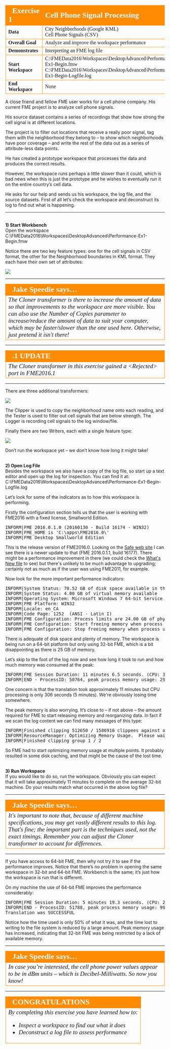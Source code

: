 <!--Exercise Section-->
<!--NB: In GitBook world we don't give a number to exercises-->

<table style="border-spacing: 0px;border-collapse: collapse;font-family:serif">
<tr>
<td style="vertical-align:middle;background-color:darkorange;border: 2px solid darkorange">
<i class="fa fa-cogs fa-lg fa-pull-left fa-fw" style="color:white;padding-right: 12px;vertical-align:text-top"></i>
<span style="color:white;font-size:x-large;font-weight: bold">Exercise 1</span>
</td>
<!--AKA What Does the Log Say?-->
<td style="border: 2px solid darkorange;background-color:darkorange;color:white">
<span style="color:white;font-size:x-large;font-weight: bold">Cell Phone Signal Processing</span>
</td>
</tr>

<tr>
<td style="border: 1px solid darkorange; font-weight: bold">Data</td>
<td style="border: 1px solid darkorange">City Neighborhoods (Google KML)<br>Cell Phone Signals (CSV)</td>
</tr>

<tr>
<td style="border: 1px solid darkorange; font-weight: bold">Overall Goal</td>
<td style="border: 1px solid darkorange">Analyze and improve the workspace performance</td>
</tr>

<tr>
<td style="border: 1px solid darkorange; font-weight: bold">Demonstrates</td>
<td style="border: 1px solid darkorange">Interpreting an FME log file</td>
</tr>

<tr>
<td style="border: 1px solid darkorange; font-weight: bold">Start Workspace</td>
<td style="border: 1px solid darkorange">C:\FMEData2016\Workspaces\DesktopAdvanced\Performance-Ex1-Begin.fmw<br>C:\FMEData2016\Workspaces\DesktopAdvanced\Performance-Ex1-Begin-Logfile.log</td>
</tr>

<tr>
<td style="border: 1px solid darkorange; font-weight: bold">End Workspace</td>
<td style="border: 1px solid darkorange">None</td>
</tr>

</table>

A close friend and fellow FME user works for a cell phone company. His current FME project is to analyze cell phone signals. 

His source dataset contains a series of recordings that show how strong the cell signal is at different locations.

The project is to filter out locations that receive a really poor signal, tag them with the neighborhood they belong to – to show which neighborhoods have poor coverage – and write the rest of the data out as a series of attribute-less data points.

He has created a prototype workspace that processes the data and produces the correct results. 

However, the workspace runs perhaps a little slower than it could, which is bad news when this is just the prototype and he wishes to eventually run it on the entire country’s cell data. 

He asks for our help and sends us his workspace, the log file, and the source datasets. First of all let’s check the workspace and deconstruct its log to find out what is happening.

---

<br>**1) Start Workbench**
<br>Open the workspace C:\FMEData2016\Workspaces\DesktopAdvanced\Performance-Ex1-Begin.fmw

Notice there are two key feature types: one for the cell signals in CSV format, the other for the Neighborhood boundaries in KML format. They each have their own set of attributes:

![](./Images/Img2.42.Ex1.SourceDataInWB.png)

---

<table style="border-spacing: 0px">
<tr>
<td style="vertical-align:middle;background-color:darkorange;border: 2px solid darkorange">
<i class="fa fa-quote-left fa-lg fa-pull-left fa-fw" style="color:white;padding-right: 12px;vertical-align:text-top"></i>
<span style="color:white;font-size:x-large;font-weight: bold;font-family:serif">Jake Speedie says…</span>
</td>
</tr>

<tr>
<td style="border: 1px solid darkorange">
<span style="font-family:serif; font-style:italic; font-size:larger">
The Cloner transformer is there to increase the amount of data so that improvements to the workspace are more visible. You can also use the Number of Copies parameter to increase/reduce the amount of data to suit your computer, which may be faster/slower than the one used here. Otherwise, just pretend it isn't there!
</span>
</td>
</tr>
</table>

---

<!--Updated Section--> 

<table style="border-spacing: 0px">
<tr>
<td style="vertical-align:middle;background-color:darkorange;border: 2px solid darkorange">
<i class="fa fa-bolt fa-lg fa-pull-left fa-fw" style="color:white;padding-right: 12px;vertical-align:text-top"></i>
<span style="color:white;font-size:x-large;font-weight: bold;font-family:serif">.1 UPDATE</span>
</td>
</tr>

<tr>
<td style="border: 1px solid darkorange">
<span style="font-family:serif; font-style:italic; font-size:larger">
The Cloner transformer in this exercise gained a &lt;Rejected&gt; port in FME2016.1
</span>
</td>
</tr>
</table>

---

There are three additional transformers:

![](./Images/Img2.43.Ex1.InitialWorkspace.png)

The Clipper is used to copy the neighborhood name onto each reading, and the Tester is used to filter out cell signals that are below strength. The Logger is recording cell signals to the log window/file.

Finally there are two Writers, each with a single feature type:

![](./Images/Img2.44.Ex1.WorkspaceWriters.png)

Don’t run the workspace yet – we don’t know how long it might take!


<br>**2) Open Log File**
<br>Besides the workspace we also have a copy of the log file, so start up a text editor and open up the log for inspection. You can find it at: C:\FMEData2016\Workspaces\DesktopAdvanced\Performance-Ex1-Begin-Logfile.log

Let’s look for some of the indicators as to how this workspace is performing.

Firstly the configuration section tells us that the user is working with FME2016 with a fixed license, Smallworld Edition.


<pre>
INFORM|FME 2016.0.1.0 (20160130 - Build 16174 - WIN32)
INFORM|FME_HOME is 'C:\apps\FME2016.0\'
INFORM|FME Desktop Smallworld Edition
</pre>

This is the release version of FME2016.0. Looking on the [Safe web site](http://www.safe.com/support/support-resources/fme-downloads/) I can see there is a newer update to that (FME 2016.0.1.1, build 16177). There might be a performance improvement in there (we could check the [What's New file](http://downloads.safe.com/fme/2016/whatsnew_2016.0.1.1.txt) to see) but there's unlikely to be much advantage to upgrading; certainly not as much as if the user was using FME2011, for example.

Now look for the more important performance indicators:

<pre>
INFORM|System Status: 70.52 GB of disk space available in the FME temporary folder (C:\Users\imark\AppData\Local\Temp)
INFORM|System Status: 4.00 GB of virtual memory available
INFORM|Operating System: Microsoft Windows 7 64-bit Service Pack 1 (Build 7601)
INFORM|FME Platform: WIN32
INFORM|Locale: en_CA
INFORM|Code Page: 1252  (ANSI - Latin I)
INFORM|FME Configuration: Process limits are 24.00 GB of physical memory and 4.00 GB of address space
INFORM|FME Configuration: Start freeing memory when process usage exceeds 2.83 GB of memory or 3.41 GB of address space
INFORM|FME Configuration: Stop freeing memory when process usage is below 2.12 GB of memory and 2.56 GB of address space
</pre>

There is adequate of disk space and plenty of memory. The workspace is being run on a 64-bit platform but only using 32-bit FME, which is a bit disappointing as there is 25 GB of memory.

Let’s skip to the foot of the log now and see how long it took to run and how much memory was consumed at the peak:

<pre>
INFORM|FME Session Duration: 11 minutes 6.5 seconds. (CPU: 306.7s user, 37.8s system)
INFORM|END - ProcessID: 50764, peak process memory usage: 2966368 kB, current process memory usage: 99712 kB
</pre>

One concern is that the translation took approximately 11 minutes but CPU processing is only 306 seconds (5 minutes). We're obviously losing time somewhere.

The peak memory is also worrying. It’s close to – if not above – the amount required for FME to start releasing memory and reorganizing data. In fact if we scan the log content we can find many messages of this type:

<pre>
INFORM|Finished clipping 512650 / 1586910 clippees against all clippers
INFORM|ResourceManager: Optimizing Memory Usage.  Please wait...
INFORM|Finished clipping group 1 / 2
</pre>

So FME had to start optimizing memory usage at multiple points. It probably resulted in some disk caching, and that might be the cause of the lost time.


<br>**3) Run Workspace**
<br>If you would like to do so, run the workspace. Obviously you can expect that it will take approximately 11 minutes to complete on the average 32-bit machine. Do your results match what occurred in the above log file?

---

<table style="border-spacing: 0px">
<tr>
<td style="vertical-align:middle;background-color:darkorange;border: 2px solid darkorange">
<i class="fa fa-quote-left fa-lg fa-pull-left fa-fw" style="color:white;padding-right: 12px;vertical-align:text-top"></i>
<span style="color:white;font-size:x-large;font-weight: bold;font-family:serif">Jake Speedie says…</span>
</td>
</tr>

<tr>
<td style="border: 1px solid darkorange">
<span style="font-family:serif; font-style:italic; font-size:larger">
It's important to note that, because of different machine specifications, you may get vastly different results to this log. That's fine; the important part is the techniques used, not the exact timings. Remember you can adjust the Cloner transformer to account for differences.
</span>
</td>
</tr>
</table>

---

If you have access to 64-bit FME, then why not try it to see if the performance improves. Notice that there’s no problem in opening the same workspace in 32-bit and 64-bit FME. Workbench is the same; it’s just how the workspace is run that is different.


On my machine the use of 64-bit FME improves the performance considerably:

<pre>
INFORM|FME Session Duration: 5 minutes 19.3 seconds. (CPU: 295.7s user, 18.7s system)
INFORM|END - ProcessID: 51788, peak process memory usage: 9973288 kB, current process memory usage: 103544 kB
Translation was SUCCESSFUL
</pre>

Notice how the time used is only 50% of what it was, and the time lost to writing to the file system is reduced by a large amount. Peak memory usage has increased, indicating that 32-bit FME was being restricted by a lack of available memory.  

---

<table style="border-spacing: 0px">
<tr>
<td style="vertical-align:middle;background-color:darkorange;border: 2px solid darkorange">
<i class="fa fa-quote-left fa-lg fa-pull-left fa-fw" style="color:white;padding-right: 12px;vertical-align:text-top"></i>
<span style="color:white;font-size:x-large;font-weight: bold;font-family:serif">Jake Speedie says…</span>
</td>
</tr>

<tr>
<td style="border: 1px solid darkorange">
<span style="font-family:serif; font-style:italic; font-size:larger">
In case you’re interested, the cell phone power values appear to be in dBm units – which is Decibel-Milliwatts. So now you know!
</span>
</td>
</tr>
</table>

---

<!--Exercise Congratulations Section--> 

<table style="border-spacing: 0px">
<tr>
<td style="vertical-align:middle;background-color:darkorange;border: 2px solid darkorange">
<i class="fa fa-thumbs-o-up fa-lg fa-pull-left fa-fw" style="color:white;padding-right: 12px;vertical-align:text-top"></i>
<span style="color:white;font-size:x-large;font-weight: bold;font-family:serif">CONGRATULATIONS</span>
</td>
</tr>

<tr>
<td style="border: 1px solid darkorange">
<span style="font-family:serif; font-style:italic; font-size:larger">
By completing this exercise you have learned how to:
<ul><li>Inspect a workspace to find out what it does</li>
<li>Deconstruct a log file to assess performance</li></ul>
</span>
</td>
</tr>
</table>
